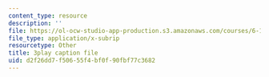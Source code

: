 ```yaml
---
content_type: resource
description: ''
file: https://ol-ocw-studio-app-production.s3.amazonaws.com/courses/6-172-performance-engineering-of-software-systems-fall-2018/d2f26dd7f50655f4bf0f90fbf77c3682_euO8bqSW_Ow.vtt
file_type: application/x-subrip
resourcetype: Other
title: 3play caption file
uid: d2f26dd7-f506-55f4-bf0f-90fbf77c3682
---
```

